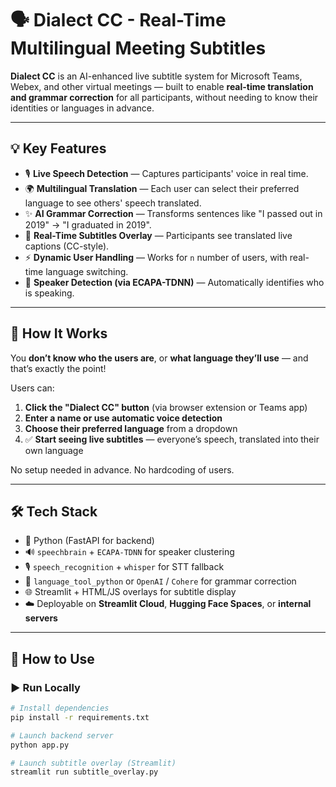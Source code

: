 # 🗣️ Dialect CC - Real-Time Multilingual Meeting Subtitles

**Dialect CC** is an AI-enhanced live subtitle system for Microsoft Teams, Webex, and other virtual meetings — built to enable **real-time translation and grammar correction** for all participants, without needing to know their identities or languages in advance.

---

## 💡 Key Features

- 🎙️ **Live Speech Detection** — Captures participants' voice in real time.
- 🌍 **Multilingual Translation** — Each user can select their preferred language to see others' speech translated.
- ✨ **AI Grammar Correction** — Transforms sentences like "I passed out in 2019" → "I graduated in 2019".
- 💬 **Real-Time Subtitles Overlay** — Participants see translated live captions (CC-style).
- ⚡ **Dynamic User Handling** — Works for `n` number of users, with real-time language switching.
- 🧠 **Speaker Detection (via ECAPA-TDNN)** — Automatically identifies who is speaking.

---

## 👥 How It Works

You **don’t know who the users are**, or **what language they’ll use** — and that’s exactly the point!

Users can:

1. **Click the "Dialect CC" button** (via browser extension or Teams app)
2. **Enter a name or use automatic voice detection**
3. **Choose their preferred language** from a dropdown
4. ✅ **Start seeing live subtitles** — everyone’s speech, translated into their own language

No setup needed in advance. No hardcoding of users.

---

## 🛠️ Tech Stack

- 🐍 Python (FastAPI for backend)
- 🔊 `speechbrain` + `ECAPA-TDNN` for speaker clustering
- 🎙️ `speech_recognition` + `whisper` for STT fallback
- 🤖 `language_tool_python` or `OpenAI` / `Cohere` for grammar correction
- 🌐 Streamlit + HTML/JS overlays for subtitle display
- ☁️ Deployable on **Streamlit Cloud**, **Hugging Face Spaces**, or **internal servers**

---

## 🚀 How to Use

### ▶️ Run Locally

```bash
# Install dependencies
pip install -r requirements.txt

# Launch backend server
python app.py

# Launch subtitle overlay (Streamlit)
streamlit run subtitle_overlay.py

